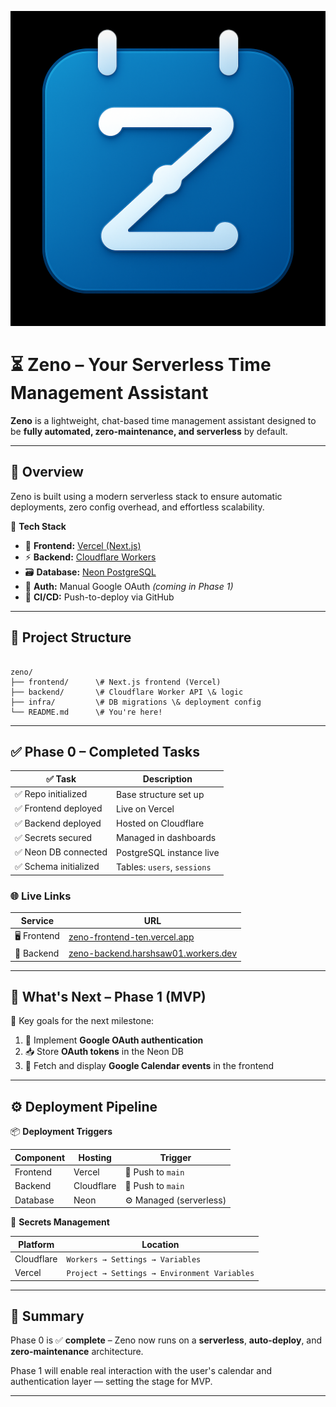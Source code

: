 ![Zeno Logo](assets/logo.png)

# ⏳ Zeno – Your Serverless Time Management Assistant

**Zeno** is a lightweight, chat-based time management assistant designed to be **fully automated, zero-maintenance, and serverless** by default.

---

## 🚀 Overview

Zeno is built using a modern serverless stack to ensure automatic deployments, zero config overhead, and effortless scalability.

🔧 **Tech Stack**  
- 🧱 **Frontend:** [Vercel (Next.js)](https://zeno-frontend-ten.vercel.app/)  
- ⚡ **Backend:** [Cloudflare Workers](https://zeno-backend.harshsaw01.workers.dev/)  
- 🗃️ **Database:** [Neon PostgreSQL](https://neon.tech)  
- 🔐 **Auth:** Manual Google OAuth *(coming in Phase 1)*  
- 🚀 **CI/CD:** Push-to-deploy via GitHub

---

## 📁 Project Structure

```

zeno/
├── frontend/      \# Next.js frontend (Vercel)
├── backend/       \# Cloudflare Worker API \& logic
├── infra/         \# DB migrations \& deployment config
└── README.md      \# You're here!

```

---

## ✅ Phase 0 – Completed Tasks

| ✅ Task | Description |
|--------|-------------|
| ✅ Repo initialized | Base structure set up |
| ✅ Frontend deployed | Live on Vercel |
| ✅ Backend deployed  | Hosted on Cloudflare |
| ✅ Secrets secured   | Managed in dashboards |
| ✅ Neon DB connected | PostgreSQL instance live |
| ✅ Schema initialized | Tables: `users`, `sessions` |

### 🌐 Live Links

| Service     | URL |
|-------------|-----|
| 🖥️ Frontend | [zeno-frontend-ten.vercel.app](https://zeno-frontend-ten.vercel.app/) |
| 🔌 Backend  | [zeno-backend.harshsaw01.workers.dev](https://zeno-backend.harshsaw01.workers.dev/) |

---

## 🌱 What's Next – Phase 1 (MVP)

🎯 Key goals for the next milestone:

1. 🔐 Implement **Google OAuth authentication**
2. 📥 Store **OAuth tokens** in the Neon DB
3. 📅 Fetch and display **Google Calendar events** in the frontend

---

## ⚙️ Deployment Pipeline

📦 **Deployment Triggers**

| Component | Hosting     | Trigger       |
|-----------|-------------|----------------|
| Frontend  | Vercel      | 🔁 Push to `main` |
| Backend   | Cloudflare  | 🔁 Push to `main` |
| Database  | Neon        | ⚙️ Managed (serverless) |

🔑 **Secrets Management**

| Platform         | Location |
|------------------|----------|
| Cloudflare       | `Workers → Settings → Variables` |
| Vercel           | `Project → Settings → Environment Variables` |

---

## 📌 Summary

Phase 0 is ✅ **complete** – Zeno now runs on a **serverless**, **auto-deploy**, and **zero-maintenance** architecture.

Phase 1 will enable real interaction with the user's calendar and authentication layer — setting the stage for MVP.

---